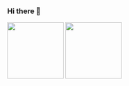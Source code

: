 ### Hi there 👋
<img height="130em" src="https://github-readme-stats-eight-theta.vercel.app/api?username=sagnikpal2004&show_icons=true&theme=nightowl&include_all_commits=true&count_private=true"/>
<img height="130em" src="https://github-readme-stats-eight-theta.vercel.app/api/top-langs/?username=sagnikpal2004&layout=compact&langs_count=8&theme=algolia"/>

<!--
**sagnikpal2004/sagnikpal2004** is a ✨ _special_ ✨ repository because its `README.md` (this file) appears on your GitHub profile.

Here are some ideas to get you started:

- 🔭 I’m currently working on ...
- 🌱 I’m currently learning ...
- 👯 I’m looking to collaborate on ...
- 🤔 I’m looking for help with ...
- 💬 Ask me about ...
- 📫 How to reach me: ...
- 😄 Pronouns: ...
- ⚡ Fun fact: ...
-->

